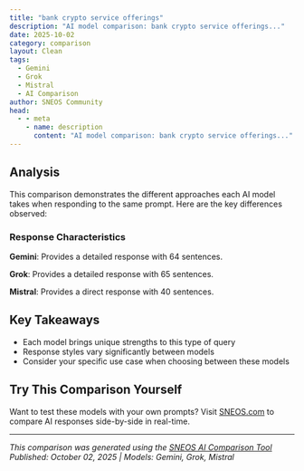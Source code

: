 ```yaml
---
title: "bank crypto service offerings"
description: "AI model comparison: bank crypto service offerings..."
date: 2025-10-02
category: comparison
layout: Clean
tags:
  - Gemini
  - Grok
  - Mistral
  - AI Comparison
author: SNEOS Community
head:
  - - meta
    - name: description
      content: "AI model comparison: bank crypto service offerings..."
---
```


<ChatComparison
  title="bank crypto service offerings"
  prompt="bank crypto service offerings"
  :responses='{
    "Gemini": "Banks are increasingly exploring and offering cryptocurrency services, though the extent varies widely depending on the bank, regulatory environment, and customer demand.  Here\u0027s a breakdown of common types of crypto service offerings from banks:\n\n**1. Cryptocurrency Custody:**\n\n*   **Description:** Banks securely store and manage customers\u0027 cryptocurrency holdings. This is similar to traditional custody services for assets like stocks and bonds.\n*   **Benefits:** Provides institutional-grade security, regulatory compliance, and potentially insurance coverage for digital assets.\n*   **Examples:**  BNY Mellon, State Street, Northern Trust, Fidelity Digital Assets (although Fidelity is not strictly a bank).\n*   **Target Audience:** Institutional investors (hedge funds, asset managers, endowments, etc.), high-net-worth individuals.\n\n**2. Cryptocurrency Trading \u0026 Brokerage:**\n\n*   **Description:** Banks allow customers to buy, sell, and trade cryptocurrencies directly through their platforms.\n*   **Benefits:** Convenience for existing bank customers, trusted brand name, integration with existing banking infrastructure.\n*   **Examples:**  Goldman Sachs (trading for institutional clients),  Interactive Brokers (offers access to cryptocurrency trading), Revolut (a fintech that partners with banks and offers crypto trading).\n*   **Target Audience:** Retail investors, institutional investors.\n\n**3. Cryptocurrency Investing Products:**\n\n*   **Description:** Banks may offer access to crypto-related investment products such as ETFs (Exchange-Traded Funds), ETNs (Exchange-Traded Notes), and other structured products linked to cryptocurrency performance.\n*   **Benefits:** Provides exposure to crypto without directly holding the underlying assets, diversification, potentially better liquidity.\n*   **Examples:**  Many major banks now offer access to Bitcoin ETFs to their wealth management clients (e.g., Morgan Stanley, JP Morgan).\n*   **Target Audience:** Retail investors, institutional investors.\n\n**4. Cryptocurrency Lending \u0026 Borrowing:**\n\n*   **Description:** Banks may offer loans collateralized by cryptocurrency or allow customers to borrow cryptocurrency.\n*   **Benefits:**  Provides liquidity for crypto holders, enables leverage for trading, generates yield on crypto assets.\n*   **Examples:**  Very nascent, and regulatory scrutiny is high.  Some crypto lending platforms exist, and a few banks are exploring this space cautiously.\n*   **Target Audience:**  Cryptocurrency investors, traders.\n\n**5. Cryptocurrency Payments:**\n\n*   **Description:** Banks may integrate cryptocurrency payments into their existing payment infrastructure, allowing merchants to accept crypto and customers to pay with crypto.\n*   **Benefits:**  Reduces transaction fees, expands customer base, enables faster cross-border payments.\n*   **Examples:**  Limited, but some banks are exploring partnerships with crypto payment processors like BitPay or Strike.\n*   **Target Audience:** Merchants, consumers.\n\n**6. Stablecoin Services:**\n\n*   **Description:** Banks can facilitate the issuance, storage, and transfer of stablecoins (cryptocurrencies pegged to a stable asset like the US dollar).\n*   **Benefits:** Combines the stability of fiat currency with the benefits of blockchain technology, such as faster settlement times and lower transaction costs.\n*   **Examples:**  Some banks are exploring the use of stablecoins for internal operations or for specific use cases like cross-border payments.  Circle (USDC) and Paxos (PAX) are examples of stablecoin issuers working with banks.\n*   **Target Audience:**  Businesses, consumers.\n\n**7. Blockchain Infrastructure \u0026 Services:**\n\n*   **Description:** Banks may offer blockchain-related services to other businesses, such as consulting, development, and deployment of blockchain solutions.  This could include building private blockchain networks or providing secure data storage.\n*   **Benefits:** Diversifies revenue streams, positions the bank as a leader in blockchain technology, helps businesses adopt blockchain solutions.\n*   **Examples:**  IBM Blockchain Services (partnering with banks), Accenture Blockchain Services. Some banks have also created their own internal blockchain teams.\n*   **Target Audience:**  Businesses, governments.\n\n**8. Crypto Research \u0026 Analysis:**\n\n*   **Description:** Banks are increasingly dedicating resources to researching and analyzing the cryptocurrency market, providing insights to clients and informing their own crypto strategies.\n*   **Benefits:** Provides valuable information to clients, enhances the bank\u0027s credibility in the crypto space, helps the bank make informed decisions about crypto investments and services.\n*   **Examples:**  Goldman Sachs, JP Morgan, Bank of America all have research teams dedicated to covering the crypto market.\n*   **Target Audience:**  Institutional investors, high-net-worth individuals, internal decision-makers.\n\n**Factors Influencing Bank Crypto Offerings:**\n\n*   **Regulatory Environment:** Regulations surrounding cryptocurrencies vary significantly across jurisdictions. Banks are cautious about offering crypto services in areas with unclear or restrictive regulations.\n*   **Customer Demand:** Banks are more likely to offer crypto services if there is significant demand from their customers.\n*   **Risk Management:** Banks need to carefully manage the risks associated with cryptocurrencies, such as volatility, security, and regulatory compliance.\n*   **Technology Infrastructure:** Banks need to invest in the technology infrastructure required to support crypto services.\n*   **Competition:** The competitive landscape in the crypto space is constantly evolving. Banks need to differentiate themselves from other players, such as crypto exchanges and fintech companies.\n\n**Future Trends:**\n\n*   **Increased Adoption:** As cryptocurrencies become more mainstream, banks are likely to offer a wider range of crypto services.\n*   **Greater Regulatory Clarity:** As regulators provide more clarity on the rules surrounding cryptocurrencies, banks will have more confidence in offering crypto services.\n*   **Integration with Traditional Banking:** Banks will increasingly integrate crypto services into their existing banking infrastructure, making it easier for customers to access and use crypto.\n*   **Decentralized Finance (DeFi):** Banks may explore ways to integrate with DeFi protocols and services, potentially offering new financial products and services.\n*   **Central Bank Digital Currencies (CBDCs):** Banks will likely play a key role in the distribution and management of CBDCs, if and when they are issued by central banks.\n\nIt\u0027s important to remember that the cryptocurrency landscape is rapidly evolving.  The information above provides a general overview of bank crypto service offerings, but the specific services offered by each bank can vary significantly. Always do your own research and consult with a financial advisor before making any investment decisions.\n",
    "Grok": "Bank crypto service offerings refer to the range of cryptocurrency-related products and services provided by traditional banks and financial institutions to their customers. As cryptocurrencies and blockchain technology have gained popularity, many banks have started integrating crypto services to meet growing demand and remain competitive. These offerings vary depending on the bank, regulatory environment, and target market. Below are some common crypto service offerings provided by banks:\n\n### 1. **Cryptocurrency Custody Services**\n   - Banks offer secure storage solutions for cryptocurrencies through custodial services. This involves holding and safeguarding clients\u0027 digital assets in cold storage (offline wallets) or other secure environments to protect against hacks and theft.\n   - Example: Banks like JPMorgan Chase, Goldman Sachs, and Bank of New York Mellon provide institutional-grade custody for crypto assets.\n   - Benefit: Provides trust and security for institutional investors and high-net-worth individuals.\n\n### 2. **Cryptocurrency Trading and Brokerage**\n   - Some banks allow customers to buy, sell, and trade cryptocurrencies directly through their platforms or via partnerships with crypto exchanges.\n   - Example: Swiss banks like SEBA Bank and Sygnum offer crypto trading services for Bitcoin, Ethereum, and other digital assets.\n   - Benefit: Clients can manage crypto investments within their existing banking relationship rather than using third-party exchanges.\n\n### 3. **Crypto Wealth Management and Advisory Services**\n   - Banks provide advisory services to help clients understand and invest in cryptocurrencies as part of their broader investment portfolios.\n   - This includes portfolio diversification strategies, risk assessment, and market insights on crypto assets.\n   - Example: UBS and Credit Suisse offer crypto-related financial advice to high-net-worth clients.\n   - Benefit: Helps clients integrate crypto into traditional investment strategies with professional guidance.\n\n### 4. **Crypto-Friendly Banking Accounts**\n   - Some banks allow customers to link their crypto exchange accounts to traditional bank accounts for seamless fiat-to-crypto transactions (e.g., depositing or withdrawing funds from exchanges like Coinbase or Binance).\n   - Others offer specialized accounts for crypto businesses, such as miners, exchanges, or blockchain startups.\n   - Example: Silvergate Bank and Signature Bank in the U.S. are known for providing banking services to crypto companies.\n   - Benefit: Facilitates easier movement of funds between fiat and crypto ecosystems.\n\n### 5. **Stablecoin and Central Bank Digital Currency (CBDC) Support**\n   - Banks are increasingly involved in the issuance or support of stablecoins (cryptocurrencies pegged to fiat currencies) and CBDCs, which are government-backed digital currencies.\n   - Example: Some banks partner with stablecoin issuers like Tether (USDT) or Circle (USDC) to facilitate transactions, while others participate in CBDC pilots (e.g., China\u2019s digital yuan or the Bahamas\u2019 Sand Dollar).\n   - Benefit: Bridges traditional finance with digital currencies for faster and cheaper transactions.\n\n### 6. **Blockchain-Based Payment and Settlement Services**\n   - Banks use blockchain technology to offer faster, more transparent cross-border payments and settlements, often integrating cryptocurrencies or tokenized assets.\n   - Example: RippleNet, used by banks like Santander, leverages blockchain for international payments, sometimes involving XRP.\n   - Benefit: Reduces transaction costs and processing times compared to traditional systems like SWIFT.\n\n### 7. **Crypto Loans and Lending**\n   - Some banks offer loans against cryptocurrency holdings as collateral or provide lending services where crypto can be borrowed or lent.\n   - Example: Banks like Nexo (a crypto-focused bank) or traditional institutions entering this space allow clients to borrow fiat using Bitcoin or Ethereum as collateral.\n   - Benefit: Enables clients to access liquidity without selling their crypto assets.\n\n### 8. **Crypto Debit/Credit Cards**\n   - Banks partner with crypto platforms to issue debit or credit cards that allow users to spend their cryptocurrency holdings directly or convert them to fiat at the point of sale.\n   - Example: Cards offered by Crypto.com in partnership with Visa, or Coinbase Card.\n   - Benefit: Makes cryptocurrency usable for everyday transactions.\n\n### 9. **Tokenization of Assets**\n   - Banks are exploring the tokenization of traditional assets (e.g., real estate, art, or securities) using blockchain technology, creating digital representations of these assets that can be traded or held as investments.\n   - Example: Deutsche Bank and Standard Chartered have experimented with tokenized bonds and other financial instruments.\n   - Benefit: Increases liquidity and fractional ownership opportunities for high-value assets.\n\n### 10. **Institutional Crypto Investment Products**\n   - Banks offer crypto-focused investment products such as exchange-traded funds (ETFs), futures, or structured products for institutional and retail investors.\n   - Example: Grayscale Bitcoin Trust (managed by some banks for clients) or Bitcoin futures offered through CME Group, supported by major banks.\n   - Benefit: Provides regulated and familiar investment vehicles for exposure to crypto markets.\n\n### Challenges and Considerations:\n- **Regulatory Compliance:** Crypto services are subject to varying regulations across jurisdictions, and banks must navigate compliance with anti-money laundering (AML), know-your-customer (KYC), and other laws.\n- **Security Risks:** Handling cryptocurrencies requires robust cybersecurity measures to protect against hacks and fraud.\n- **Market Volatility:** Banks must manage risks associated with the high volatility of cryptocurrencies when offering related products.\n- **Adoption Rates:** Not all traditional bank customers are ready to adopt crypto services, limiting mainstream implementation in some regions.\n\n### Conclusion:\nBank crypto service offerings are evolving rapidly as the financial sector adapts to the rise of digital assets. While some banks are fully embracing crypto (e.g., crypto-native banks like Anchorage Digital), others are cautiously integrating services or focusing on blockchain technology. If you\u0027re looking for specific offerings, consider researching banks in your region or consulting with financial institutions known for crypto innovation. Would you like information on a specific bank\u0027s crypto services or a particular region?",
    "Mistral": "Banks and financial institutions are increasingly exploring and offering various crypto-related services to meet the growing demand from their customers. Here are some common crypto service offerings that banks might provide:\n\n1. **Custody Services**:\n   - **Cold Storage**: Secure offline storage of cryptocurrencies.\n   - **Hot Wallets**: Online storage for more frequent transactions.\n   - **Multi-Signature Wallets**: Enhanced security through multiple key holders.\n\n2. **Trading Services**:\n   - **Crypto Trading Platforms**: Facilitating the buying and selling of cryptocurrencies.\n   - **Over-the-Counter (OTC) Trading**: Large-volume trades executed outside of public exchanges.\n\n3. **Investment Products**:\n   - **Crypto Funds**: Investment vehicles that pool funds to invest in a diversified portfolio of cryptocurrencies.\n   - **Crypto ETFs**: Exchange-traded funds that track the performance of cryptocurrencies.\n\n4. **Lending and Borrowing**:\n   - **Crypto Loans**: Lending cryptocurrencies to customers in exchange for interest.\n   - **Collateralized Loans**: Loans backed by cryptocurrencies as collateral.\n\n5. **Payment Services**:\n   - **Crypto Payments**: Enabling customers to make payments using cryptocurrencies.\n   - **Crypto Debit/Credit Cards**: Cards that allow users to spend cryptocurrencies like traditional fiat currencies.\n\n6. **Advisory Services**:\n   - **Crypto Investment Advice**: Providing guidance on investing in cryptocurrencies.\n   - **Risk Management**: Helping customers manage the risks associated with crypto investments.\n\n7. **Compliance and Regulatory Services**:\n   - **KYC/AML**: Know Your Customer (KYC) and Anti-Money Laundering (AML) compliance.\n   - **Regulatory Reporting**: Ensuring compliance with local and international regulations.\n\n8. **Research and Analytics**:\n   - **Market Analysis**: Providing insights and analysis on the crypto market.\n   - **Investment Research**: Offering research reports on various cryptocurrencies and blockchain projects.\n\n9. **Blockchain Technology Services**:\n   - **Smart Contracts**: Developing and deploying smart contracts for various applications.\n   - **Blockchain Consulting**: Advising on the implementation of blockchain technology in business processes.\n\n10. **Educational Services**:\n    - **Workshops and Seminars**: Educating customers about cryptocurrencies and blockchain technology.\n    - **Online Resources**: Providing articles, videos, and other educational materials.\n\n11. **Integration with Traditional Banking Services**:\n    - **Crypto-to-Fiat Conversion**: Allowing customers to convert cryptocurrencies to traditional fiat currencies and vice versa.\n    - **Integrated Accounts**: Offering accounts that can hold both fiat and crypto assets.\n\n12. **Security and Fraud Detection**:\n    - **Advanced Security Measures**: Implementing robust security protocols to protect crypto assets.\n    - **Fraud Detection Systems**: Monitoring for and preventing fraudulent activities.\n\nThese services can vary widely depending on the bank\u0027s strategy, regulatory environment, and customer demand. As the crypto landscape continues to evolve, banks are likely to expand and innovate their offerings to stay competitive and meet the needs of their clients."
  }'
  published-date="10:35"
/>

## Analysis

This comparison demonstrates the different approaches each AI model takes when responding to the same prompt. Here are the key differences observed:

### Response Characteristics

**Gemini**: Provides a detailed response with 64 sentences. 

**Grok**: Provides a detailed response with 65 sentences. 

**Mistral**: Provides a direct response with 40 sentences. 

## Key Takeaways

- Each model brings unique strengths to this type of query
- Response styles vary significantly between models
- Consider your specific use case when choosing between these models

## Try This Comparison Yourself

Want to test these models with your own prompts? Visit [SNEOS.com](https://sneos.com) to compare AI responses side-by-side in real-time.

---

*This comparison was generated using the [SNEOS AI Comparison Tool](https://sneos.com)*
*Published: October 02, 2025 | Models: Gemini, Grok, Mistral*
